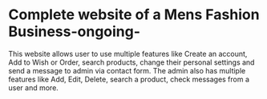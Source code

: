 # Complete website of a Mens Fashion Business-ongoing- 
 This website allows user to use multiple features like Create an account, Add to Wish or Order, search products, change their personal settings and send a message to admin via contact form. The admin also has multiple features like Add, Edit, Delete, search a product, check messages from a user and more. 
